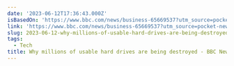 ```yaml
---
date: '2023-06-12T17:36:43.000Z'
isBasedOn: 'https://www.bbc.com/news/business-65669537?utm_source=pocket-newtab'
link: 'https://www.bbc.com/news/business-65669537?utm_source=pocket-newtab'
slug: 2023-06-12-why-millions-of-usable-hard-drives-are-being-destroyed-bbc-news
tags:
  - Tech
title: Why millions of usable hard drives are being destroyed - BBC News
---
```



